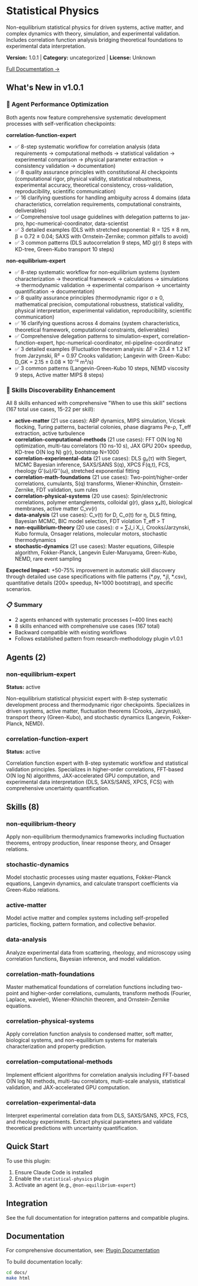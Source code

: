 # Statistical Physics

Non-equilibrium statistical physics for driven systems, active matter, and complex dynamics with theory, simulation, and experimental validation. Includes correlation function analysis bridging theoretical foundations to experimental data interpretation.

**Version:** 1.0.1 | **Category:** uncategorized | **License:** Unknown

[Full Documentation →](https://myclaude.readthedocs.io/en/latest/plugins/statistical-physics.html)

## What's New in v1.0.1

### 🚀 Agent Performance Optimization

Both agents now feature comprehensive systematic development processes with self-verification checkpoints:

**correlation-function-expert**
- ✅ 8-step systematic workflow for correlation analysis (data requirements → computational methods → statistical validation → experimental comparison → physical parameter extraction → consistency validation → documentation)
- ✅ 8 quality assurance principles with constitutional AI checkpoints (computational rigor, physical validity, statistical robustness, experimental accuracy, theoretical consistency, cross-validation, reproducibility, scientific communication)
- ✅ 16 clarifying questions for handling ambiguity across 4 domains (data characteristics, correlation requirements, computational constraints, deliverables)
- ✅ Comprehensive tool usage guidelines with delegation patterns to jax-pro, hpc-numerical-coordinator, data-scientist
- ✅ 3 detailed examples (DLS with stretched exponential: R = 125 ± 8 nm, β = 0.72 ± 0.04; SAXS with Ornstein-Zernike; common pitfalls to avoid)
- ✅ 3 common patterns (DLS autocorrelation 9 steps, MD g(r) 8 steps with KD-tree, Green-Kubo transport 10 steps)

**non-equilibrium-expert**
- ✅ 8-step systematic workflow for non-equilibrium systems (system characterization → theoretical framework → calculations → simulations → thermodynamic validation → experimental comparison → uncertainty quantification → documentation)
- ✅ 8 quality assurance principles (thermodynamic rigor σ ≥ 0, mathematical precision, computational robustness, statistical validity, physical interpretation, experimental validation, reproducibility, scientific communication)
- ✅ 16 clarifying questions across 4 domains (system characteristics, theoretical framework, computational constraints, deliverables)
- ✅ Comprehensive delegation patterns to simulation-expert, correlation-function-expert, hpc-numerical-coordinator, ml-pipeline-coordinator
- ✅ 3 detailed examples (Fluctuation theorem analysis: ∆F = 23.4 ± 1.2 kT from Jarzynski, R² = 0.97 Crooks validation; Langevin with Green-Kubo: D_GK = 2.15 ± 0.08 × 10⁻¹² m²/s)
- ✅ 3 common patterns (Langevin-Green-Kubo 10 steps, NEMD viscosity 9 steps, Active matter MIPS 8 steps)

### 🎯 Skills Discoverability Enhancement

All 8 skills enhanced with comprehensive "When to use this skill" sections (167 total use cases, 15-22 per skill):

- **active-matter** (21 use cases): ABP dynamics, MIPS simulation, Vicsek flocking, Turing patterns, bacterial colonies, phase diagrams Pe-ρ, T_eff extraction, active turbulence
- **correlation-computational-methods** (21 use cases): FFT O(N log N) optimization, multi-tau correlators (10 ns-10 s), JAX GPU 200× speedup, KD-tree O(N log N) g(r), bootstrap N=1000
- **correlation-experimental-data** (21 use cases): DLS g₂(τ) with Siegert, MCMC Bayesian inference, SAXS/SANS S(q), XPCS F(q,t), FCS, rheology G'(ω)/G''(ω), stretched exponential fitting
- **correlation-math-foundations** (21 use cases): Two-point/higher-order correlations, cumulants, S(q) transforms, Wiener-Khinchin, Ornstein-Zernike, FDT validation, sum rules
- **correlation-physical-systems** (20 use cases): Spin/electronic correlations, polymer entanglements, colloidal g(r), glass χ₄(t), biological membranes, active matter C_vv(r)
- **data-analysis** (21 use cases): C_v(t) for D, C_σ(t) for η, DLS fitting, Bayesian MCMC, BIC model selection, FDT violation T_eff > T
- **non-equilibrium-theory** (20 use cases): σ = ∑J_i X_i, Crooks/Jarzynski, Kubo formula, Onsager relations, molecular motors, stochastic thermodynamics
- **stochastic-dynamics** (21 use cases): Master equations, Gillespie algorithm, Fokker-Planck, Langevin Euler-Maruyama, Green-Kubo, NEMD, rare event sampling

**Expected Impact**: +50-75% improvement in automatic skill discovery through detailed use case specifications with file patterns (*.py, *.jl, *.csv), quantitative details (200× speedup, N=1000 bootstrap), and specific scenarios.

### 📋 Summary

- 2 agents enhanced with systematic processes (~400 lines each)
- 8 skills enhanced with comprehensive use cases (167 total)
- Backward compatible with existing workflows
- Follows established pattern from research-methodology plugin v1.0.1

## Agents (2)

### non-equilibrium-expert

**Status:** active

Non-equilibrium statistical physicist expert with 8-step systematic development process and thermodynamic rigor checkpoints. Specializes in driven systems, active matter, fluctuation theorems (Crooks, Jarzynski), transport theory (Green-Kubo), and stochastic dynamics (Langevin, Fokker-Planck, NEMD).

### correlation-function-expert

**Status:** active

Correlation function expert with 8-step systematic workflow and statistical validation principles. Specializes in higher-order correlations, FFT-based O(N log N) algorithms, JAX-accelerated GPU computation, and experimental data interpretation (DLS, SAXS/SANS, XPCS, FCS) with comprehensive uncertainty quantification.

## Skills (8)

### non-equilibrium-theory

Apply non-equilibrium thermodynamics frameworks including fluctuation theorems, entropy production, linear response theory, and Onsager relations.

### stochastic-dynamics

Model stochastic processes using master equations, Fokker-Planck equations, Langevin dynamics, and calculate transport coefficients via Green-Kubo relations.

### active-matter

Model active matter and complex systems including self-propelled particles, flocking, pattern formation, and collective behavior.

### data-analysis

Analyze experimental data from scattering, rheology, and microscopy using correlation functions, Bayesian inference, and model validation.

### correlation-math-foundations

Master mathematical foundations of correlation functions including two-point and higher-order correlations, cumulants, transform methods (Fourier, Laplace, wavelet), Wiener-Khinchin theorem, and Ornstein-Zernike equations.

### correlation-physical-systems

Apply correlation function analysis to condensed matter, soft matter, biological systems, and non-equilibrium systems for materials characterization and property prediction.

### correlation-computational-methods

Implement efficient algorithms for correlation analysis including FFT-based O(N log N) methods, multi-tau correlators, multi-scale analysis, statistical validation, and JAX-accelerated GPU computation.

### correlation-experimental-data

Interpret experimental correlation data from DLS, SAXS/SANS, XPCS, FCS, and rheology experiments. Extract physical parameters and validate theoretical predictions with uncertainty quantification.

## Quick Start

To use this plugin:

1. Ensure Claude Code is installed
2. Enable the `statistical-physics` plugin
3. Activate an agent (e.g., `@non-equilibrium-expert`)

## Integration

See the full documentation for integration patterns and compatible plugins.

## Documentation

For comprehensive documentation, see: [Plugin Documentation](https://myclaude.readthedocs.io/en/latest/plugins/statistical-physics.html)

To build documentation locally:

```bash
cd docs/
make html
```
